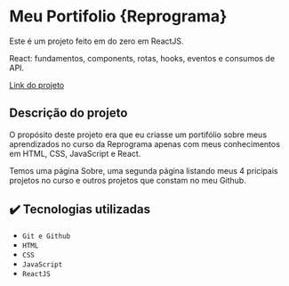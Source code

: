 # Meu Portifolio {Reprograma}
Este é um projeto feito em do zero em ReactJS.

React: fundamentos, components, rotas, hooks, eventos e consumos de API.


[Link do projeto](https://62d86955164c7b11ba7351db--cool-lebkuchen-5533ff.netlify.app/portifolio)


## Descrição do projeto
O propósito deste projeto era que eu criasse um portifólio sobre meus aprendizados no curso da Reprograma apenas com meus conhecimentos em HTML, CSS, JavaScript e React.

Temos uma página Sobre, uma segunda página listando meus 
4 pricipais projetos no curso e outros projetos que constam
no meu Github.


## ✔️ Tecnologias utilizadas

* ``Git e Github``
* ``HTML``
* ``CSS``
* ``JavaScript``
* ``ReactJS``